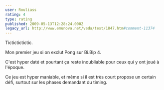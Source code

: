```yaml
---
user: Rouliass
rating: 4
type: rating
published: 2009-05-13T12:28:24.000Z
legacy_url: http://www.emunova.net/veda/test/1847.htm#comment-11374
---
```

Tictictictictic.

Mon premier jeu si on exclut Pong sur Bi.Bip 4\.

C'est hyper daté et pourtant ça reste inoubliable pour ceux qui y ont joué à l'époque.

Ce jeu est hyper maniable, et même si il est très court propose un certain défi, surtout sur les phases demandant du timing.